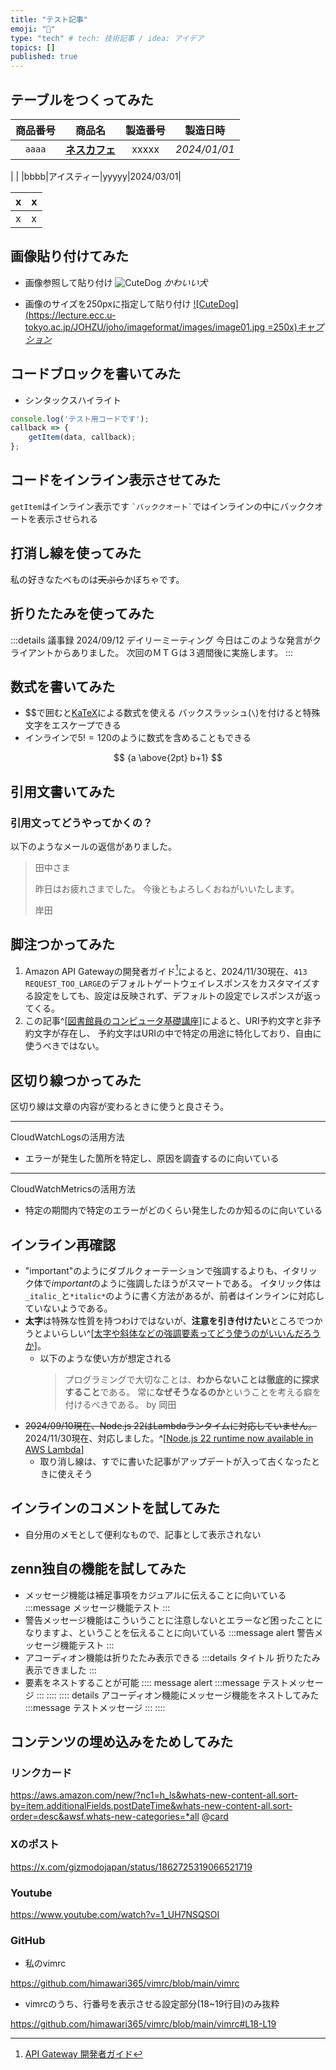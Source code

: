 ```yaml
---
title: "テスト記事"
emoji: "🦔"
type: "tech" # tech: 技術記事 / idea: アイデア
topics: []
published: true
---
```


## テーブルをつくってみた

|商品番号|商品名|製造番号|製造日時|
|:-:|:-:|:-:|:-:|
|`aaaa`|[**ネスカフェ**](https://nestle.jp/home/brands/nescafe/)|xxxxx|_2024/01/01_|unchi|
|
|
|bbbb|アイスティー|yyyyy|2024/03/01|

x|x
---|---
x|x

## 画像貼り付けてみた

* 画像参照して貼り付け
![CuteDog][Dog]
*かわいい犬*

[Dog]: https://lecture.ecc.u-tokyo.ac.jp/JOHZU/joho/imageformat/images/image01.jpg

* 画像のサイズを250pxに指定して貼り付け
[![CuteDog](https://lecture.ecc.u-tokyo.ac.jp/JOHZU/joho/imageformat/images/image01.jpg =250x)*キャプション*](https://www.min-inuzukan.com/)

## コードブロックを書いてみた

* シンタックスハイライト
```javascript:test.js
console.log('テスト用コードです');
callback => {
    getItem(data, callback);
};
```

## コードをインライン表示させてみた

`getItem`はインライン表示です
`` `バッククオート` ``ではインラインの中にバッククオートを表示させられる

## 打消し線を使ってみた

私の好きなたべものは~~天ぷら~~かぼちゃです。

## 折りたたみを使ってみた

:::details 議事録
2024/09/12 デイリーミーティング
今日はこのような発言がクライアントからありました。
次回のＭＴＧは３週間後に実施します。
:::

## 数式を書いてみた

* \$$で囲むと[KaTeX](https://katex.org/docs/support_table.html)による数式を使える
 バックスラッシュ(`\`)を付けると特殊文字をエスケープできる
* インラインで$5!=120$のように数式を含めることもできる

$$
{a \above{2pt} b+1}
$$

## 引用文書いてみた

### 引用文ってどうやってかくの？

以下のようなメールの返信がありました。
> 田中さま
>
> 昨日はお疲れさまでした。
> 今後ともよろしくおねがいいたします。
>
> 岸田

## 脚注つかってみた

1. Amazon API Gatewayの開発者ガイド[^1]によると、2024/11/30現在、`413 REQUEST_TOO_LARGE`のデフォルトゲートウェイレスポンスをカスタマイズする設定をしても、設定は反映されず、デフォルトの設定でレスポンスが返ってくる。
2. この記事^[[図書館員のコンピュータ基礎講座](https://www.asahi-net.or.jp/~ax2s-kmtn/ref/uric.html)]によると、URI予約文字と非予約文字が存在し、
予約文字はURIの中で特定の用途に特化しており、自由に使うべきではない。

[^1]: [API Gateway 開発者ガイド](https://docs.aws.amazon.com/ja_jp/apigateway/latest/developerguide/api-gateway-known-issues.html)

## 区切り線つかってみた

区切り線は文章の内容が変わるときに使うと良さそう。
<!-- TODO: 他に便利な使い方がないか考える -->

-----
CloudWatchLogsの活用方法
* エラーが発生した箇所を特定し、原因を調査するのに向いている
-----
CloudWatchMetricsの活用方法
* 特定の期間内で特定のエラーがどのくらい発生したのか知るのに向いている

## インライン再確認

* "important"のようにダブルクォーテーションで強調するよりも、イタリック体で*important*のように強調したほうがスマートである。
 イタリック体は`_italic_`と`*italic*`のように書く方法があるが、前者はインラインに対応していないようである。
* **太字**は特殊な性質を持つわけではないが、**注意を引き付けたい**ところでつかうとよいらしい^[[太字や斜体などの強調要素ってどう使うのがいいんだろうか](https://zenn.dev/mzryuka/scraps/9e901e837f982a)]。
    * 以下のような使い方が想定される
      >プログラミングで大切なことは、**わからないことは徹底的に探求すること**である。
      >常に**なぜそうなるのか**ということを考える癖を付けるべきである。
      >by 岡田
* ~~2024/09/10現在、Node.js 22はLambdaランタイムに対応していません。~~
 2024/11/30現在、対応しました。^[[Node.js 22 runtime now available in AWS Lambda](https://aws.amazon.com/blogs/compute/node-js-22-runtime-now-available-in-aws-lambda/)]
     * 取り消し線は、すでに書いた記事がアップデートが入って古くなったときに使えそう

## インラインのコメントを試してみた

* 自分用のメモとして便利なもので、記事として表示されない
<!-- この内容は記事には表示されません -->

## zenn独自の機能を試してみた

* メッセージ機能は補足事項をカジュアルに伝えることに向いている
:::message
メッセージ機能テスト
:::
* 警告メッセージ機能はこういうことに注意しないとエラーなど困ったことになりますよ、ということを伝えることに向いている 
:::message alert
警告メッセージ機能テスト
:::
* アコーディオン機能は折りたたみ表示できる
:::details タイトル
折りたたみ表示できました
:::
* 要素をネストすることが可能
:::: message alert
:::message
テストメッセージ
:::
::::
:::: details アコーディオン機能にメッセージ機能をネストしてみた
:::message
テストメッセージ
:::
::::

## コンテンツの埋め込みをためしてみた

### リンクカード
https://aws.amazon.com/new/?nc1=h_ls&whats-new-content-all.sort-by=item.additionalFields.postDateTime&whats-new-content-all.sort-order=desc&awsf.whats-new-categories=*all
@[card](https://dev.classmethod.jp/)

### Xのポスト
https://x.com/gizmodojapan/status/1862725319066521719

### Youtube

https://www.youtube.com/watch?v=1_UH7NSQSOI

### GitHub

* 私のvimrc

https://github.com/himawari365/vimrc/blob/main/vimrc

* vimrcのうち、行番号を表示させる設定部分(18~19行目)のみ抜粋

https://github.com/himawari365/vimrc/blob/main/vimrc#L18-L19